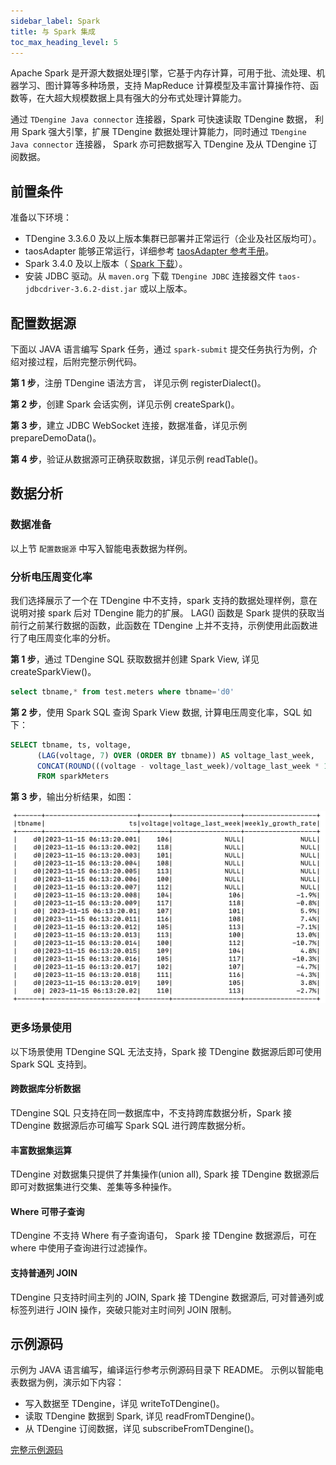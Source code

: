 ```yaml
---
sidebar_label: Spark
title: 与 Spark 集成
toc_max_heading_level: 5
---
```


Apache Spark 是开源大数据处理引擎，它基于内存计算，可用于批、流处理、机器学习、图计算等多种场景，支持 MapReduce 计算模型及丰富计算操作符、函数等，在大超大规模数据上具有强大的分布式处理计算能力。

通过 `TDengine Java connector` 连接器，Spark 可快速读取 TDengine 数据， 利用 Spark 强大引擎，扩展 TDengine 数据处理计算能力，同时通过 `TDengine Java connector` 连接器， Spark 亦可把数据写入 TDengine 及从 TDengine 订阅数据。

## 前置条件 

准备以下环境：

- TDengine 3.3.6.0 及以上版本集群已部署并正常运行（企业及社区版均可）。
- taosAdapter 能够正常运行，详细参考 [taosAdapter 参考手册](../../../reference/components/taosadapter)。
- Spark 3.4.0 及以上版本（ [Spark 下载](https://spark.apache.org/downloads.html)）。
- 安装 JDBC 驱动。从 `maven.org` 下载 `TDengine JDBC` 连接器文件 `taos-jdbcdriver-3.6.2-dist.jar` 或以上版本。

## 配置数据源

下面以 JAVA 语言编写 Spark 任务，通过 `spark-submit` 提交任务执行为例，介绍对接过程，后附完整示例代码。

**第 1 步**，注册 TDengine 语法方言， 详见示例 registerDialect()。

**第 2 步**，创建 Spark 会话实例，详见示例 createSpark()。

**第 3 步**，建立 JDBC WebSocket 连接，数据准备，详见示例 prepareDemoData()。

**第 4 步**，验证从数据源可正确获取数据，详见示例 readTable()。


## 数据分析

### 数据准备

以上节 `配置数据源` 中写入智能电表数据为样例。

### 分析电压周变化率
我们选择展示了一个在 TDengine 中不支持，spark 支持的数据处理样例，意在说明对接 spark 后对 TDengine 能力的扩展。
LAG() 函数是 Spark 提供的获取当前行之前某行数据的函数，此函数在 TDengine 上并不支持，示例使用此函数进行了电压周变化率的分析。

**第 1 步**，通过 TDengine SQL 获取数据并创建 Spark View, 详见 createSparkView()。
``` sql
select tbname,* from test.meters where tbname='d0'
```

**第 2 步**，使用 Spark SQL 查询 Spark View 数据, 计算电压周变化率，SQL 如下：
``` sql
SELECT tbname, ts, voltage,
      (LAG(voltage, 7) OVER (ORDER BY tbname)) AS voltage_last_week, 
      CONCAT(ROUND(((voltage - voltage_last_week)/voltage_last_week * 100), 1),'%') AS weekly_growth_rate
      FROM sparkMeters
```

**第 3 步**，输出分析结果，如图：

![spark-result](./spark-result.png)


### 更多场景使用
以下场景使用 TDengine SQL 无法支持，Spark 接 TDengine 数据源后即可使用 Spark SQL 支持到。

#### 跨数据库分析数据
TDengine SQL 只支持在同一数据库中，不支持跨库数据分析，Spark 接 TDengine 数据源后亦可编写 Spark SQL 进行跨库数据分析。

#### 丰富数据集运算
TDengine 对数据集只提供了并集操作(union all), Spark 接 TDengine 数据源后即可对数据集进行交集、差集等多种操作。

#### Where 可带子查询
TDengine 不支持 Where 有子查询语句， Spark 接 TDengine 数据源后，可在 where 中使用子查询进行过滤操作。

#### 支持普通列 JOIN
TDengine 只支持时间主列的 JOIN, Spark 接 TDengine 数据源后, 可对普通列或标签列进行 JOIN 操作，突破只能对主时间列 JOIN 限制。


## 示例源码
示例为 JAVA 语言编写，编译运行参考示例源码目录下 README。
示例以智能电表数据为例，演示如下内容：
- 写入数据至 TDengine，详见 writeToTDengine()。
- 读取 TDengine 数据到 Spark, 详见 readFromTDengine()。
- 从 TDengine 订阅数据，详见 subscribeFromTDengine()。

[完整示例源码](https://github.com/taosdata/tdengine-eco/tree/main/spark)
